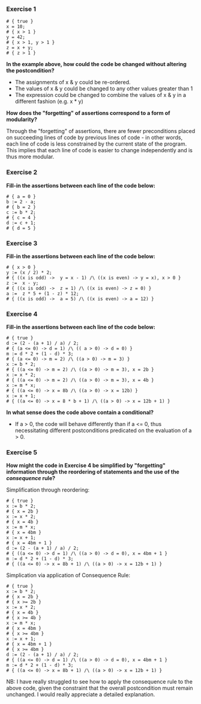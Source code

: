 ### Exercise 1

```shell
# { true }
x = 10;
# { x > 1 }
y = 42;
# { x > 1, y > 1 }
z = x + y;
# { z > 1 }
```

**In the example above, how could the code be changed without altering the postcondition?**

- The assignments of x & y could be re-ordered.
- The values of x & y could be changed to any other values greater than 1
- The expression could be changed to combine the values of x & y in a different fashion (e.g. x * y)

**How does the "forgetting" of assertions correspond to a form of modularity?**

Through the "forgetting" of assertions, there are fewer preconditions placed on succeeding lines of code by previous lines of code - in other words, each line of code is less constrained by the current state of the program. This implies that each line of code is easier to change independently and is thus more modular. 

### Exercise 2

**Fill-in the assertions between each line of the code below:**

```shell
# { a = 0 }
b := 2 - a;
# { b = 2 }
c := b * 2;
# { c = 4 }
d := c + 1;
# { d = 5 }
```

### Exercise 3

**Fill-in the assertions between each line of the code below:**

```shell
# { x > 0 }
y := (x / 2) * 2;
# { ((x is odd) ->  y = x - 1) /\ ((x is even) -> y = x), x > 0 }
z :=  x - y;
# { ((x is odd) ->  z = 1) /\ ((x is even) -> z = 0) }
a :=  z * 5 + (1 - z) * 12;
# { ((x is odd) ->  a = 5) /\ ((x is even) -> a = 12) }
```

### Exercise 4

**Fill-in the assertions between each line of the code below:**

```shell
# { true }
d := (2 - (a + 1) / a) / 2;
# { (a <= 0) -> d = 1) /\ (( a > 0) -> d = 0) }
m := d * 2 + (1 - d) * 3;
# { (a <= 0) -> m = 2) /\ ((a > 0) -> m = 3) }
x := b * 2;
# { ((a <= 0) -> m = 2) /\ ((a > 0) -> m = 3), x = 2b }
x := x * 2;
# { ((a <= 0) -> m = 2) /\ ((a > 0) -> m = 3), x = 4b }
x := m * x;
# { ((a <= 0) -> x = 8b /\ ((a > 0) -> x = 12b) }
x := x + 1;
# { ((a <= 0) -> x = 8 * b + 1) /\ ((a > 0) -> x = 12b + 1) }
```

**In what sense does the code above contain a conditional?**

- If a > 0, the code will behave differently than if a <= 0, thus necessitating different postconditions predicated on the evaluation of a > 0.

### Exercise 5

**How might the code in Exercise 4 be simplified by "forgetting" information through the reordering of statements and the use of the _consequence_ rule?**

Simplification through reordering:

```shell
# { true }
x := b * 2;
# { x = 2b }
x := x * 2;
# { x = 4b }
x := m * x;
# { x = 4bm }
x := x + 1;
# { x = 4bm + 1 }
d := (2 - (a + 1) / a) / 2;
# { ((a <= 0) -> d = 1) /\ ((a > 0) -> d = 0), x = 4bm + 1 }
m := d * 2 + (1 - d) * 3;
# { ((a <= 0) -> x = 8b + 1) /\ ((a > 0) -> x = 12b + 1) }
```

Simplication via application of Consequence Rule:

```shell
# { true }
x := b * 2;
# { x = 2b }
# { x >= 2b }
x := x * 2;
# { x = 4b }
# { x >= 4b }
x := m * x;
# { x = 4bm }
# { x >= 4bm }
x := x + 1;
# { x = 4bm + 1 }
# { x >= 4bm }
d := (2 - (a + 1) / a) / 2;
# { ((a <= 0) -> d = 1) /\ ((a > 0) -> d = 0), x = 4bm + 1 }
m := d * 2 + (1 - d) * 3;
# { ((a <= 0) -> x = 8b + 1) /\ ((a > 0) -> x = 12b + 1) }
```

NB: I have really struggled to see how to apply the consequence rule to the above code, given the constraint that the overall postcondition must remain unchanged. I would really appreciate a detailed explanation.
